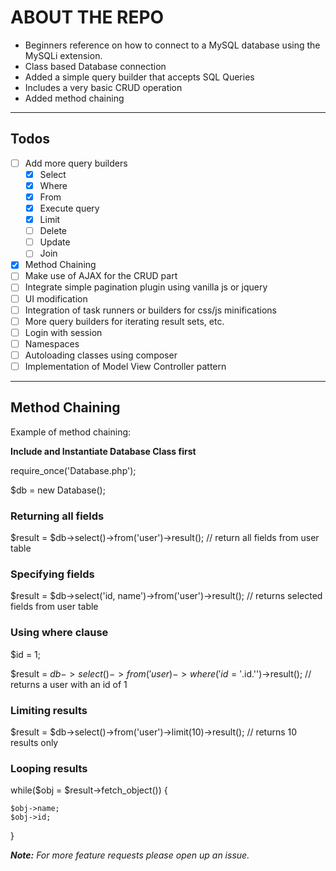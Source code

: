 # ABOUT THE REPO
* Beginners reference on how to connect to a MySQL database using the MySQLi extension.
* Class based Database connection
* Added a simple query builder that accepts SQL Queries
* Includes a very basic CRUD operation
* Added method chaining
---
## Todos
- [ ] Add more query builders
  - [x] Select
  - [x] Where
  - [x] From
  - [x] Execute query
  - [x] Limit
  - [ ] Delete
  - [ ] Update
  - [ ] Join
- [x] Method Chaining
- [ ] Make use of AJAX for the CRUD part
- [ ] Integrate simple pagination plugin using vanilla js or jquery
- [ ] UI modification
- [ ] Integration of task runners or builders for css/js minifications
- [ ] More query builders for iterating result sets, etc.
- [ ] Login with session
- [ ] Namespaces
- [ ] Autoloading classes using composer
- [ ] Implementation of Model View Controller pattern
---

## Method Chaining

  Example of method chaining:
  
  **Include and Instantiate Database Class first**
  
  require_once('Database.php');
  
  $db = new Database();
  
  ### Returning all fields
  $result = $db->select()->from('user')->result(); //  return all fields from user table
  
  ### Specifying fields
  $result = $db->select('id, name')->from('user')->result(); // returns selected fields from user table
  
  ### Using where clause
  $id = 1;
  
  $result = $db->select()->from('user)->where('id = '.$id.'')->result(); // returns a user with an id of 1
  
  ### Limiting results
  $result = $db->select()->from('user')->limit(10)->result(); // returns 10 results only

  ### Looping results
  while($obj = $result->fetch_object()) {
    
    $obj->name;
    $obj->id;
  }
  
  
  
  



**_Note:_** _For more feature requests please open up an issue._
